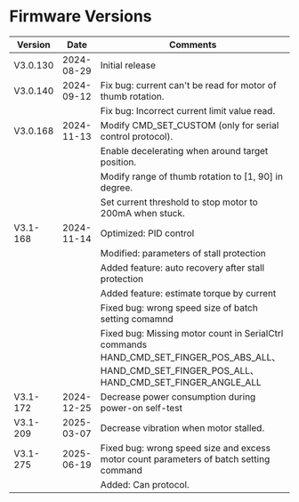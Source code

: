 # Firmware Versions

| Version  | Date       | Comments                                                                                                                                          |
| -------- | ---------- | ------------------------------------------------------------------------------------------------------------------------------------------------- |
| V3.0.130 | 2024-08-29 | Initial release                                                                                                                                   |
| V3.0.140 | 2024-09-12 | Fix bug: current can't be read for motor of thumb rotation.                                                                                       |
|          |            | Fix bug: Incorrect current limit value read.                                                                                                      |
| V3.0.168 | 2024-11-13 | Modify CMD_SET_CUSTOM (only for serial control protocol).                                                                                         |
|          |            | Enable decelerating when around target position.                                                                                                  |
|          |            | Modify range of thumb rotation to [1, 90] in degree.                                                                                              |
|          |            | Set current threshold to stop motor to 200mA when stuck.                                                                                          |
| V3.1-168 | 2024-11-14 | Optimized: PID control                                                                                                                            |
|          |            | Modified:  parameters of stall protection                                                                                                         |
|          |            | Added feature: auto recovery after stall protection                                                                                               |
|          |            | Added feature: estimate torque by current                                                                                                         |
|          |            | Fixed bug: wrong speed size of batch setting comamnd                                                                                              |
|          |            | Fixed bug: Missing motor count in SerialCtrl commands HAND_CMD_SET_FINGER_POS_ABS_ALL、HAND_CMD_SET_FINGER_POS_ALL、HAND_CMD_SET_FINGER_ANGLE_ALL |
| V3.1-172 | 2024-12-25 | Decrease power consumption during power-on self-test                                                                                              |
| V3.1-209 | 2025-03-07 | Decrease vibration when motor stalled.                                                                                                            |
| V3.1-275 | 2025-06-19 | Fixed bug: wrong speed size and excess motor count parameters of batch setting command                                                                                                           |
|          |            | Added:  Can protocol.                                                                                                        |
